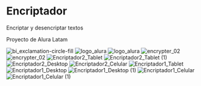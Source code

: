 # Encriptador
Encriptar y desencriptar textos

Proyecto de Alura Latam

![bi_exclamation-circle-fill](https://github.com/user-attachments/assets/3630bbe9-9b52-4869-86da-f1a180818d28)
![logo_alura](https://github.com/user-attachments/assets/f7c2024a-d752-42d8-9d40-38ae82bb888f)
![logo_alura](https://github.com/user-attachments/assets/81a30607-6eb4-4eec-8754-1bd8501ab8de)
![encrypter_02](https://github.com/user-attachments/assets/8de0e054-191c-4593-8262-215b474b9168)
![encrypter_02](https://github.com/user-attachments/assets/5844d35d-5ff7-4788-969f-3cf30c5ecd45)
![Encriptador2_Tablet](https://github.com/user-attachments/assets/a30c471c-36dd-46fc-bee8-178d1593dc52)
![Encriptador2_Tablet (1)](https://github.com/user-attachments/assets/aaa03fe0-676b-4823-823c-ede56f6e44fe)
![Encriptador2_Desktop](https://github.com/user-attachments/assets/7d3d041d-db64-4f1d-80e0-93b24360cb47)
![Encriptador2_Celular](https://github.com/user-attachments/assets/1f97c214-b4a6-49da-82f8-e6d8de1043b7)
![Encriptador1_Tablet](https://github.com/user-attachments/assets/3186a764-dc8a-45c9-863b-006bd03b7090)
![Encriptador1_Desktop](https://github.com/user-attachments/assets/a5f02f48-7824-4ff7-8177-595e30a98ee8)
![Encriptador1_Desktop (1)](https://github.com/user-attachments/assets/ed1854eb-eb14-453b-a407-b340b7906567)
![Encriptador1_Celular](https://github.com/user-attachments/assets/3b1b4ae5-4edf-4663-bb75-7879d98eb3b5)
![Encriptador1_Celular (1)](https://github.com/user-attachments/assets/83d78afb-b689-49a8-bb52-3e05a689256e)
